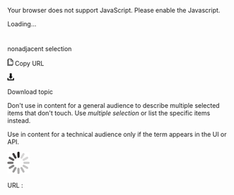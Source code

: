 Your browser does not support JavaScript. Please enable the Javascript.

Loading...

# 

nonadjacent selection

![Copy URL](media/nonadjacent-selection/Copy.png)
Copy URL

![Download](media/nonadjacent-selection/Download.png)

Download topic

Don't use in content for a general audience to describe multiple selected items that don't touch. Use *multiple selection* or list the specific items instead.

Use in content for a technical audience only if the term appears in the UI or API. 

![In progress](media/nonadjacent-selection/activity-large.gif)

URL :
